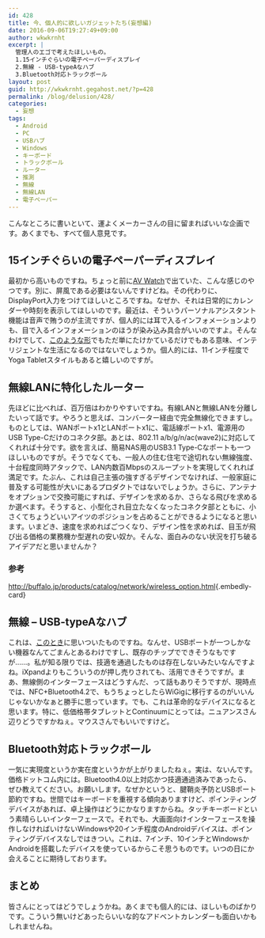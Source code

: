 ```yaml
---
id: 428
title: 今、個人的に欲しいガジェットたち(妄想編)
date: 2016-09-06T19:27:49+09:00
author: wkwkrnht
excerpt: |
  管理人のエゴで考えたほしいもの。
  1.15インチぐらいの電子ペーパーディスプレイ
  2.無線 - USB-typeAなハブ
  3.Bluetooth対応トラックボール
layout: post
guid: http://wkwkrnht.gegahost.net/?p=428
permalink: /blog/delusion/428/
categories:
  - 妄想
tags:
  - Android
  - PC
  - USBハブ
  - Windows
  - キーボード
  - トラックボール
  - ルーター
  - 推測
  - 無線
  - 無線LAN
  - 電子ペーパー
---
```

こんなところに書いといて、運よくメーカーさんの目に留まればいいな企画です。あくまでも、すべて個人意見です。

## 15インチぐらいの電子ペーパーディスプレイ

最初から高いものですね。ちょっと前に<a href="http://av.watch.impress.co.jp/docs/news/1008900.html" target="_blank" rel="noopener">AV Watch</a>で出ていた、こんな感じのやつです。別に、屏風である必要はないんですけどね。その代わりに、DisplayPort入力をつけてほしいところですね。なぜか、それは日常的にカレンダーや時刻を表示してほしいのです。最近は、そういうパーソナルアシスタント機能は音声で賄うのが主流ですが、個人的には耳で入るインフォメーションよりも、目で入るインフォメーションのほうが染み込み具合がいいのですよ。そんなわけでして、<a href="http://akiba-pc.watch.impress.co.jp/docs/column/kaizo/736999.html" target="_blank" rel="noopener">このような形</a>でもただ単にたけかているだけでもある意味、インテリジェントな生活になるのではないでしょうか。個人的には、11インチ程度でYoga Tabletスタイルもあると嬉しいのですが。

## 無線LANに特化したルーター

先ほどに比べれば、百万倍はわかりやすいですね。有線LANと無線LANを分離したいって話です。やろうと思えば、コンバーター経由で完全無線化できますし。ものとしては、WANポートx1とLANポートx1に、電話線ポートx1、電源用のUSB Type-Cだけのコネクタ部。あとは、802.11 a/b/g/n/ac(wave2)に対応してくれれば十分です。欲を言えば、簡易NAS用のUSB3.1 Type-Cなポートも一つほしいものですが。そうでなくても、一般人の住む住宅で途切れない無線強度、十台程度同時アタックで、LAN内数百Mbpsのスループットを実現してくれれば満足です。たぶん、これは自己主張の強すぎるデザインでなければ、一般家庭に普及する可能性が大いにあるプロダクトではないでしょうか。さらに、アンテナをオプションで交換可能にすれば、デザインを求めるか、さらなる飛びを求めるか選べます。そうすると、小型化され目立たなくなったコネクタ部とともに、小さくてちょうどいいアイツのポジションを占めることができるようになると思います。いまどき、速度を求めればごつくなり、デザイン性を求めれば、目玉が飛び出る価格の業務機か型遅れの安い奴か。そんな、面白みのない状況を打ち破るアイデアだと思いませんか？

### 参考

<http://buffalo.jp/products/catalog/network/wireless_option.html>{.embedly-card}

## 無線 &#8211; USB-typeAなハブ

これは、<a href="http://wkwkrnht.gegahost.net/windows/tablet/wdp-073-1g16g-10bt/190" target="_blank" rel="noopener">このとき</a>に思いついたものですね。なんせ、USBポートが一つしかない機器なんてごまんとあるわけですし、既存のチップでできそうなもですが……。私が知る限りでは、技適を通過したものは存在しないみたいなんですよね。iXpandよりもこういうのが押し売りされても、活用できそうですが。まあ、無線側のインターフェースはどうすんだ、って話もありそうですが、現時点では、NFC+Bluetooth4.2で、もうちょっとしたらWiGigに移行するのがいいんじゃないかなぁと勝手に思っています。でも、これは革命的なデバイスになると思います。特に、低価格帯タブレットとContinuumにとっては。ニュアンスさん辺りどうですかねぇ。マウスさんでもいいですけど。

## Bluetooth対応トラックボール

一気に実現度というか実在度というかが上がりましたねぇ。実は、ないんです。価格ドットコム内には。Bluetooth4.0以上対応かつ技適通過済みであったら、ぜひ教えてください。お願いします。なぜかというと、腱鞘炎予防とUSBポート節約ですね。世間ではキーボードを重視する傾向ありますけど、ポインティングデバイスがあれば、卓上操作はどうにかなりますからね。タッチキーボードという素晴らしいインターフェースで。それでも、大画面向けインターフェースを操作しなければいけないWindowsや20インチ程度のAndroidデバイスは、ポインティングデバイスなしではきつい。これは、7インチ、10インチとWindowsかAndroidを搭載したデバイスを使っているからこそ思うものです。いつの日にか会えることに期待しております。

## まとめ

皆さんにとってはどうでしょうかね。あくまでも個人的には、ほしいものばかりです。こういう無いけどあったらいいな的なアドベントカレンダーも面白いかもしれませんね。